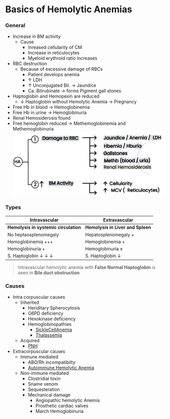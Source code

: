 # Basics of Hemolytic Anemias

### General

- Increase in BM activity
	- Cause
		- Inreased cellularity of CM
		- Increase in reticulocytes
		- Myeloid erythroid ratio increases
- RBC destruction
	- Because of excessive damage of RBCs
		- Patient develops anemia
		- $\uparrow$ LDH
		- $\uparrow$ Unconjugated Bil.  $\rightarrow$ Jaundice
		- Ca. Bilirubinate  $\rightarrow$ forms Pigment gall stones
- Haptoglobin and Hemopexin are reduced
	- $\downarrow$ Haptoglobin without Hemolytic Anemia  $\rightarrow$ Pregnancy
- Free Hb in blood  $\rightarrow$ Hemoglobinemia
- Free Hb in urine  $\rightarrow$ Hemoglobinuria
- Renal Hemosiderosis found
- Free hemoglobin reduced  $\rightarrow$ Methemoglobinemia and Methemoglobinuria
	![HemolyticAnemiaCF](Pathology/Images/HemolyticAnemiaCF.jpg)

### Types
| Intravascular                                         | Extravascular                     |
| ----------------------------------------------------- | --------------------------------- |
| **Hemolysis in systemic circulation**                 | **Hemolysis in Liver and Spleen** |
| No heptaosplenomegaly                                 | Hepatosplenomegaly +              |
| Hemoglobinemia +++                                    | Hemoglobinemia +                  |
| Hemoglobinuria +                                      | Hemoglobinuria ±                  |
| S. Haptoglobin $\downarrow$ $\downarrow$ $\downarrow$ | S. Haptoglobin $\downarrow$       |
> Intravascular hemolytic anemia with **False Normal Haptoglobin** is seen in **Bile duct obstruction**

### Causes
- Intra corpuscular causes
	- Inherited
		- Heriditary Spherocytosis
		- G6PD deficiency
		- Hexokinase deficiency
		- Hemoglobinopathies
			- [SickleCellAnemia](Pathology/Hematology/RBC/SickleCellAnemia.md)
			- [Thalassemia](Pathology/Hematology/RBC/Thalassemia.md)
	- Acquired
		- [PNH](Pathology/Hematology/RBC/PNH.md)
- Extracorpuscular causes
	- Immune mediated
		- ABO/Rh incompatibilty
		- [Autoimmune Hemolytic Anemia](Pathology/Hematology/RBC/AutoimmuneHemolyticAnemia.md)
	- Non-immune mediated
		- Clostridial toxin
		- Sname venom
		- Sequesteration
		- Mechanical damage
			- Angiopathic hemolytic Anemia
			- Prosthetic cardiac valves
			- March Hemoglobinuria